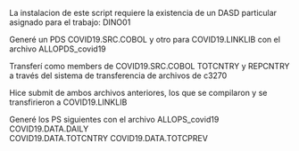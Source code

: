 La instalacion de este script requiere la existencia de un DASD particular asignado para el trabajo: DINO01

Generé un PDS COVID19.SRC.COBOL y otro para COVID19.LINKLIB con el archivo ALLOPDS_covid19

Transferí como members de COVID19.SRC.COBOL TOTCNTRY y REPCNTRY a través del sistema de transferencia de archivos de c3270

Hice submit de ambos archivos anteriores, los que se compilaron y se transfirieron a COVID19.LINKLIB

Generé los PS siguientes con el archivo ALLOPS_covid19
COVID19.DATA.DAILY    
COVID19.DATA.TOTCNTRY 
COVID19.DATA.TOTCPREV 

